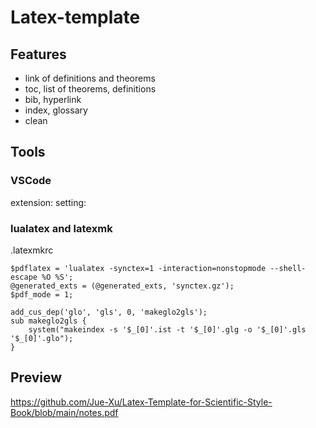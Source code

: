# Latex-template

## Features

- link of definitions and theorems
- toc, list of theorems, definitions
- bib, hyperlink
- index, glossary
- clean

## Tools

### VSCode
extension:
setting:

###  lualatex and latexmk

.latexmkrc
```
$pdflatex = 'lualatex -synctex=1 -interaction=nonstopmode --shell-escape %O %S';
@generated_exts = (@generated_exts, 'synctex.gz');
$pdf_mode = 1;

add_cus_dep('glo', 'gls', 0, 'makeglo2gls');
sub makeglo2gls {
    system("makeindex -s '$_[0]'.ist -t '$_[0]'.glg -o '$_[0]'.gls '$_[0]'.glo");
}
```

## Preview
https://github.com/Jue-Xu/Latex-Template-for-Scientific-Style-Book/blob/main/notes.pdf
